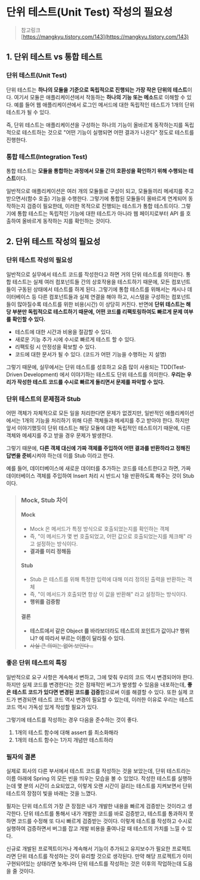 # 단위 테스트(Unit Test) 작성의 필요성

> 참고링크\
> [https://mangkyu.tistory.com/143](https://mangkyu.tistory.com/143)

## 1. 단위 테스트 vs 통합 테스트&#x20;

### 단위 테스트(Unit Test)&#x20;

단위 테스트는 **하나의 모듈을 기준으로 독립적으로 진행되는 가장 작은 단위의 테스트**이다. 여기서 모듈은 애플리케이션에서 작동하는 **하나의 기능 또는 메소드**로 이해할 수 있다. 예를 들어 웹 애플리케이션에서 로그인 메서드에 대한 독립적인 테스트가 1개의 단위테스트가 될 수 있다.&#x20;

즉, 단위 테스트는 애플리케이션을 구성하는 하나의 기능이 올바르게 동작하는지를 독립적으로 테스트하는 것으로 "어떤 기능이 실행되면 어떤 결과가 나온다" 정도로 테스트를 진행한다.&#x20;

### 통합 테스트(Integration Test)&#x20;

통합 테스트는 **모듈을 통합하는 과정에서 모듈 간의 호환성을 확인하기 위해 수행되는 테스트**이다.&#x20;

일반적으로 애플리케이션은 여러 개의 모듈들로 구성이 되고, 모듈들끼리 메세지를 주고 받으면서(함수 호출) 기능을 수행한다. 그렇기에 통합된 모듈들이 올바르게 연계되어 동작하는지 검증이 필요한데, 이러한 목적으로 진행되는 테스트가 통합 테스트이다. 그렇기에 통합 테스트는 독립적인 기능에 대한 테스트가 아니라 웹 페이지로부터 API 를 호출하여 올바르게 동작하는 지를 확인하는 것이다.&#x20;

## 2. 단위 테스트 작성의 필요성&#x20;

### 단위 테스트 작성의 필요성

일반적으로 실무에서 테스트 코드를 작성한다고 하면 거의 단위 테스트를 의미한다. 통합 테스트는 실제 여러 컴포넌트들 간의 상호작용을 테스트하기 때문에, 모든 컴포넌트들이 구동된 상태에서 테스트를 하게 된다. 그렇기에 통합 테스트를 위해서는 캐시나 데이터베이스 등 다른 컴포넌트들과 실제 연결을 해야 하고, 시스템을 구성하는 컴포넌트들이 많아질수록 테스트를 위한 비용(시간) 이 상당히 커진다. 반면에 **단위 테스트는 해당 부분만 독립적으로 테스트하기 때문에, 어떤 코드를 리팩토링하여도 빠르게 문제 여부를 확인할 수 있다.**&#x20;

* 테스트에 대한 시간과 비용을 절감할 수 있다.&#x20;
* 새로운 기능 추가 시에 수시로 빠르게 테스트 할 수 있다.&#x20;
* 리팩토링 시 안정성을 확보할 수 있다.
* 코드에 대한 문서가 될 수 있다. (코드가 어떤 기능을 수행하는 지 설명) &#x20;

그렇기 때문에, 실무에서는 단위 테스트를 성호하고 요즘 많이 사용되는 TDD(Test-Driven Development) 에서 이야기하는 테스트도 단위 테스트를 의미한다. **우리는 우리가 작성한 테스트 코드를 수시로 빠르게 돌리면서 문제를 파악할 수 있다.**&#x20;

### **단위 테스트의 문제점과 Stub**

어떤 객체가 자체적으로 모든 일을 처리한다면 문제가 없겠지만, 일반적인 애플리케이션에서는 1개의 기능을 처리하기 위해 다른 객체들과 메세지를 주고 받아야 한다. 하지만 앞서 이야기했듯이 단위 테스트는 해당 모듈에 대한 독립적인 테스트이기 때문에, 다른 객체와 메세지를 주고 받을 경우 문제가 발생한다.&#x20;

그렇기 때문에, **다른 객체 대신에 가짜 객체를 주입하여 어떤 결과를 반환하라고 정해진 답변을 준비**시켜야 하는데 이를 Stub 이라고 한다.&#x20;

예를 들어, 데이터베이스에 새로운 데이터를 추가하는 코드를 테스트한다고 하면, 가짜 데이터베이스 객체를 주입하여 Insert 처리 시 반드시 1을 반환하도록 해주는 것이 Stub 이다.&#x20;

> ### Mock, Stub 차이&#x20;
>
> #### Mock&#x20;
>
> * Mock 은 메서드가 특정 방식으로 호출되었는지를 확인하는 객체&#x20;
> * 즉, "이 메서드가 몇 번 호출되었고, 어떤 값으로 호출되었는지를 체크해" 라고 설정하는 방식이다.&#x20;
> * **결과를 미리 정해둠**
>
> #### Stub&#x20;
>
> * Stub 은 테스트를 위해 특정한 입력에 대해 미리 정의된 출력을 반환하는 객체&#x20;
> * 즉, "이 메서드가 호출되면 항상 이 값을 반환해" 라고 설정하는 방식이다.&#x20;
> * **행위를 검증함**
>
> #### **결론**&#x20;
>
> * **테스트에서 같은 Object 를 바라보더라도 테스트의 포인트가 값이냐? 행위냐? 에 따라서 부르는 이름이 달라질 수 있다.**&#x20;
> * ~~사실 큰 의미는 없어 보인다 ..~~

### 좋은 단위 테스트의 특징&#x20;

일반적으로 요구 사항은 계속해서 변하고, 그에 맞춰 우리의 코드 역시 변경되어야 한다. 하지만 실제 코드를 변경한다는 것은 잠재적인 버그가 발생할 수 있음을 내포하는데, **좋은 테스트 코드가 있다면 변경된 코드를 검증**함으로써 이를 해결할 수 있다. 또한 실제 코드가 변경되면 테스트 코드 역시 변경이 필요할 수 있는데, 이러한 이유로 우리는 테스트 코드 역시 가독성 있게 작성할 필요가 있다.&#x20;

그렇기에 테스트를 작성하는 경우 다음을 준수하는 것이 좋다.&#x20;

1. 1개의 테스트 함수에 대해 assert 를 최소화해라&#x20;
2. 1개의 테스트 함수는 1가지 개념만 테스트하라

### 필자의 결론&#x20;

실제로 회사의 다른 부서에서 테스트 코드를 작성하는 것을 보았는데, 단위 테스트라는 이름 아래에 Spring 의 모든 빈을 띄우는 모습을 볼 수 있었다. 작성한 테스트를 실행하는데 몇 분의 시간이 소요되었고, 이렇게 오랜 시간이 걸리는 테스트를 지켜보면서 단위 테스트의 장점이 빛을 바래는 것을 느꼈다.&#x20;

필자는 단위 테스트의 가장 큰 장점은 내가 개발한 내용을 빠르게 검증받는 것이라고 생각한다. 단위 테스트를 통해서 내가 개발한 코드를 바로 검증받고, 테스트를 통과하지 못하면 코드를 수정해 또 다시 빠르게 검증받는 것이다. 이렇게 테스트를 작성하고 수시로 실행하여 검증하면서 버그를 잡고 개발 비용을 줄여나갈 때 테스트의 가치를 느낄 수 있다.&#x20;

신규로 개발된 프로젝트이거나 계속해서 기능이 추가되고 유지보수가 필요한 프로젝트라면 단위 테스트를 작성하는 것이 유리할 것으로 생각된다. 만약 해당 프로젝트가 이미 구현되어있는 상태라면 늦게나마 단위 테스트를 작성하는 것은 이후의 작업하는데 도음을 줄 것이다.&#x20;
